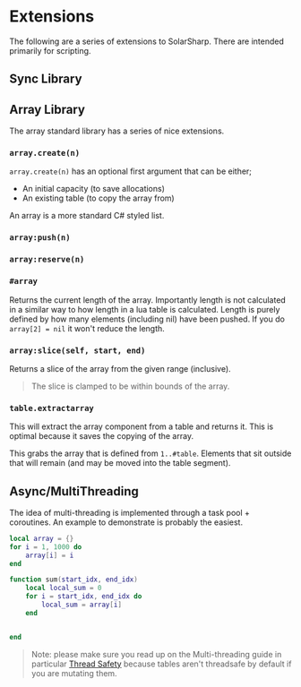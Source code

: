 # Extensions

The following are a series of extensions to SolarSharp.  There are intended primarily for scripting.

## Sync Library



## Array Library

The array standard library has a series of nice extensions.

### `array.create(n)`

`array.create(n)` has an optional first argument that can be either;
- An initial capacity (to save allocations)
- An existing table (to copy the array from)

An array is a more standard C# styled list.

### `array:push(n)`

### `array:reserve(n)`

### `#array`

Returns the current length of the array.  Importantly length is not calculated in a similar way to how length in a lua table is calculated.  Length is purely defined by how many elements (including nil) have been pushed.  If you do `array[2] = nil` it won't reduce the length.

### `array:slice(self, start, end)`

Returns a slice of the array from the given range (inclusive).

> The slice is clamped to be within bounds of the array.

### `table.extractarray`

This will extract the array component from a table and returns it.  This is optimal because it saves the copying of the array.

This grabs the array that is defined from `1..#table`.  Elements that sit outside that will remain (and may be moved into the table segment).

## Async/MultiThreading

The idea of multi-threading is implemented through a task pool + coroutines.  An example to demonstrate is probably the easiest.

```lua
local array = {}
for i = 1, 1000 do
    array[i] = i
end

function sum(start_idx, end_idx)
    local local_sum = 0
    for i = start_idx, end_idx do
        local_sum = array[i]
    end


end

```

> Note: please make sure you read up on the Multi-threading guide in particular [Thread Safety](./Multithreading.md#thread-safety) because tables aren't threadsafe by default if you are mutating them.
